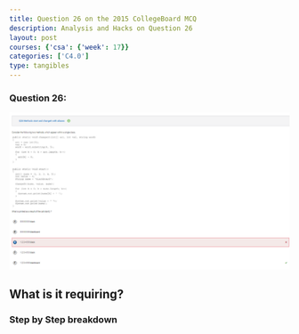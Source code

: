 ```yaml
---
title: Question 26 on the 2015 CollegeBoard MCQ
description: Analysis and Hacks on Question 26
layout: post
courses: {'csa': {'week': 17}}
categories: ['C4.0']
type: tangibles
---
```


### Question 26:
![d](https://raw.githubusercontent.com/Pitsco/personal/main/images/cb-corrections5.png)

## What is it requiring?

### Step by Step breakdown


